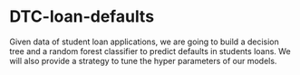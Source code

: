 # DTC-loan-defaults
Given data of student loan applications, we are going to build a decision tree and a random forest classifier to predict defaults in students loans. We will also provide a strategy to tune the hyper parameters of our models.
